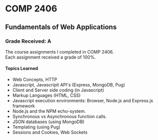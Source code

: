 # COMP 2406
## Fundamentals of Web Applications

### Grade Received: A
The course assignments I completed in COMP 2406.  
Each assignment received a grade of 100%.

#### Topics Learned
* Web Concepts, HTTP  
* Javascript, Javascripit API's (Express, MongoDB, Pug)
* Client and Server side coding (in Javascript)  
* Markup Languages (HTML, CSS)   
* Javascript execution environments: Browser, Node.js and Express.js framework  
* Node.js and the NPM echo-system.   
* Synchronous vs Asynchronous function calls.  
* JSON databases (using MongoDB) 
* Templating (using Pug) 
* Sessions and Cookies, Web Sockets
